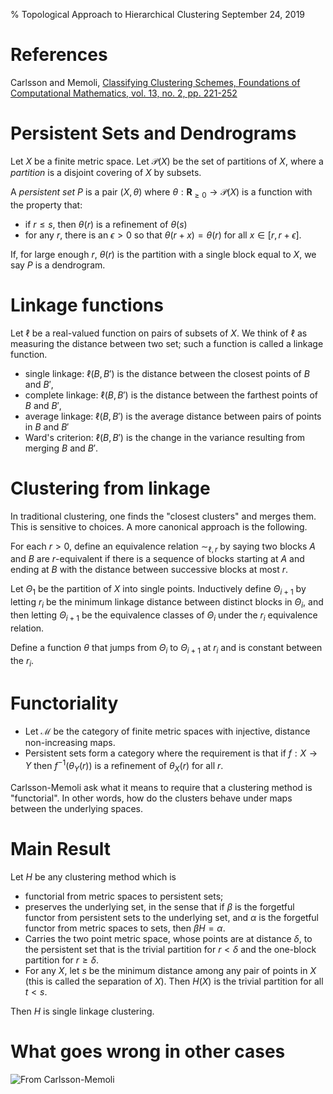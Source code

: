 % Topological Approach to  Hierarchical Clustering
  September 24, 2019

# References

Carlsson and Memoli,  [Classifying Clustering Schemes, Foundations of Computational Mathematics, vol. 13, no. 2, pp. 221-252](https://link.springer.com/article/10.1007/s10208-012-9141-9)

# Persistent Sets and Dendrograms

Let $X$ be a finite metric space.  Let $\mathcal{P}(X)$ be the set of partitions of $X$, where a *partition* is a 
disjoint covering of $X$ by subsets.  

A *persistent set* $P$ is a pair $(X,\theta)$ where $\theta:\mathbf{R}_{\ge 0}\to\mathcal{P}(X)$ is a function with the property
that:

- if $r\le s$, then $\theta(r)$ is a refinement of $\theta(s)$
- for any $r$, there is an $\epsilon>0$ so that $\theta(r+x)=\theta(r)$ for all $x\in [r,r+\epsilon]$. 

If, for large enough $r$, $\theta(r)$ is the partition with a single block equal to $X$, we say $P$ is a dendrogram.

# Linkage functions

Let $\ell$ be a real-valued function on pairs of subsets of $X$.  We think of $\ell$ as measuring the distance between
two set; such a function is called a linkage function. 

- single linkage: $\ell(B,B')$ is the distance between the closest points of $B$ and $B'$,
- complete linkage:  $\ell(B,B')$ is the distance between the farthest points of $B$ and $B'$,
- average linkage: $\ell(B,B')$ is  the average distance between pairs of points in $B$ and $B'$
- Ward's criterion: $\ell(B,B')$ is the change in the variance resulting from merging $B$ and $B'$.

# Clustering from linkage

In traditional clustering, one finds the "closest clusters" and merges them.  This is sensitive to choices.
A more canonical approach is the following.

For each $r>0$, define an equivalence relation $\sim_{\ell,r}$ by saying two blocks $A$ and $B$ are $r$-equivalent if
there is a sequence of blocks starting at $A$ and ending at $B$ with the distance between successive blocks at most $r$.

Let $\Theta_1$ be the partition of $X$ into single points.  Inductively define $\Theta_{i+1}$ by letting
$r_{i}$ be the minimum linkage distance between distinct blocks in $\Theta_i$, and then letting $\Theta_{i+1}$ be
the equivalence classes of $\Theta_i$ under the $r_i$ equivalence relation.  

Define a function $\theta$ that jumps from $\Theta_{i}$ to $\Theta_{i+1}$ at $r_i$ and is constant between the $r_i$.

# Functoriality

- Let $\mathcal{M}$ be the category of finite metric spaces with injective, distance non-increasing maps.
- Persistent sets form a category where the requirement is that if $f:X\to Y$ then $f^{-1}(\theta_Y(r))$ is a refinement of $\theta_X(r)$
for all $r$.

Carlsson-Memoli ask what it means to require that a clustering method is "functorial".  In other words, how do the clusters
behave under maps between the underlying spaces.

# Main Result

Let $H$ be any clustering method which is

- functorial from metric spaces to persistent sets;
- preserves the underlying set, in the sense that if $\beta$ is the forgetful functor from persistent sets to the underlying set,
and $\alpha$ is the forgetful functor from metric spaces to sets,  then $\beta H = \alpha$. 
- Carries the two point metric space, whose points are at distance $\delta$, to the persistent set that is the trivial partition for $r<\delta$ and the one-block partition for $r\ge\delta$.
- For any $X$, let $s$ be the minimum distance among any pair of points in $X$ (this is called the separation of $X$). Then
$H(X)$ is the trivial partition for all $t<s$. 

Then $H$ is single linkage clustering.

# What goes wrong in other cases

![From Carlsson-Memoli](./image.png)









